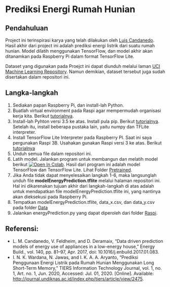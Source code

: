 # Prediksi Energi Rumah Hunian
## Pendahuluan
Project ini terinspirasi karya yang telah dilakukan oleh [Luis Candanedo](https://github.com/LuisM78/Appliances-energy-prediction-data). 
Hasil akhir dari project ini adalah prediksi energi listrik dari suatu rumah hunian. Model dilatih menggunakan TensorFlow, dan model akhir akan ditanamkan pada Raspberry Pi dalam format TensorFlow Lite.

Dataset yang digunakan pada Proejct ini dapat diunduh melalui laman [UCI Machine Learning Repository](https://archive.ics.uci.edu/ml/datasets/Appliances+energy+prediction). Namun demikian, dataset tersebut juga sudah disertakan dalam repositori ini.

## Langka-langkah
1. Sediakan papan Raspberry Pi, dan install-lah Python.
2. Buatlah virtual environment pada Raspi agar mempermudah organisasi kerja kita. Berikut [tutorialnya](http://raspberrypi-aa.github.io/session4/venv.html). 
3. Install-lah Pyhton versi 3.5 ke atas. Install pula pip. Berikut [tutorialnya](https://packaging.python.org/guides/installing-using-pip-and-virtual-environments/). Setelah itu, install beberapa pustaka lain, yaitu numpy dan TFLite interpreter.
4. Install TensorFlow Lite Interpreter pada Raspberry PI. Saat ini saya pergunakan Raspi 3B. Usahakan gunakan Raspi versi 3 ke atas. Berikut [tutorialnya](https://www.tensorflow.org/lite/guide/python)
5. Unduh semua file dalam repositori ini.
6. Latih model. Jalankan program untuk membangun dan melatih model berikut [![Open In Colab](https://colab.research.google.com/assets/colab-badge.svg)](https://colab.research.google.com/github/kusuma86/Webinar/blob/master/EnergyPrediction/Train/Webinar_PrediksiEnergi.ipynb). Hasil dari program ini adalah model TensorFlow dan TensorFlow Lite. Lihat Folder [Pretrained](https://github.com/kusuma86/Webinar/tree/master/EnergyPrediction/Pretrained).
7. Jika Anda tidak dapat menyelesaikan langkah 1-6, maka langsunglah unduh file **modelEnergyPrediction.tflite** melalui halaman repositori ini. Hal ini dikarenakan tujuan akhir dari langkah-langkah di atas adalah untuk mendapatkan file modelEnergyPrediction.tflite ini, yang nantinya akan dieksekusi pada Raspberry Pi.
8. Tempatkan modelEnergyPrediction.tflite, data_x.csv, dan data_y.csv pada folder [Data](https://github.com/kusuma86/Webinar/tree/master/EnergyPrediction/Data)
9. Jalankan energyPrediction.py yang dapat diperoleh dari folder [Raspi](https://github.com/kusuma86/Webinar/tree/master/EnergyPrediction/Raspi).

## Referensi:
* L. M. Candanedo, V. Feldheim, and D. Deramaix, “Data driven prediction models of energy use of appliances in a low-energy house,” Energy Build., vol. 140, pp. 81–97, Apr. 2017, doi: 10.1016/j.enbuild.2017.01.083.
* I. N. K. Wardana, N. Jawas, and I. K. A. A. Aryanto, “Prediksi Penggunaan Energi Listrik pada Rumah Hunian Menggunakan Long Short-Term Memory,” TIERS Information Technology Journal, vol. 1, no. 1, Art. no. 1, Jun. 2020, Accessed: Jul. 01, 2020. [Online]. Available: http://journal.undiknas.ac.id/index.php/tiers/article/view/2475.

